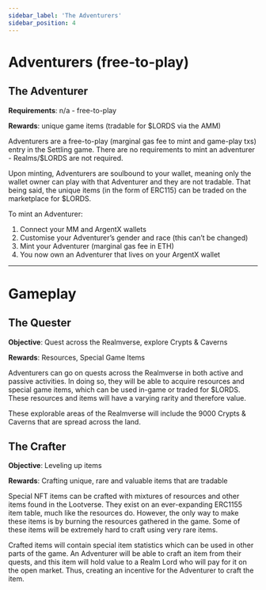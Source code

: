 ```yaml
---
sidebar_label: 'The Adventurers'
sidebar_position: 4
---
```


# Adventurers (free-to-play)

## The Adventurer
**Requirements**: n/a - free-to-play

**Rewards**: unique game items (tradable for $LORDS via the AMM)

Adventurers are a free-to-play (marginal gas fee to mint and game-play txs) entry in the Settling game. There are no requirements to mint an adventurer - Realms/$LORDS are not required. 

Upon minting, Adventurers are soulbound to your wallet, meaning only the wallet owner can play with that Adventurer and they are not tradable. That being said, the unique items (in the form of ERC115) can be traded on the marketplace for $LORDS. 

To mint an Adventurer:

1. Connect your MM and ArgentX wallets
2. Customise your Adventurer’s gender and race (this can’t be changed)
3. Mint your Adventurer (marginal gas fee in ETH)
4. You now own an Adventurer that lives on your ArgentX wallet

---
# Gameplay

## The Quester
**Objective**: Quest across the Realmverse, explore Crypts & Caverns

**Rewards**: Resources, Special Game Items

Adventurers can go on quests across the Realmverse in both active and passive activities. In doing so, they will be able to acquire resources and special game items, which can be used in-game or traded for $LORDS. These resources and items will have a varying rarity and therefore value. 

These explorable areas of the Realmverse will include the 9000 Crypts & Caverns that are spread across the land. 

## The Crafter
**Objective**: Leveling up items

**Rewards**: Crafting unique, rare and valuable items that are tradable

Special NFT items can be crafted with mixtures of resources and other items found in the Lootverse. They exist on an ever-expanding ERC1155 item table, much like the resources do. However, the only way to make these items is by burning the resources gathered in the game. Some of these items will be extremely hard to craft using very rare items.

Crafted items will contain special item statistics which can be used in other parts of the game. An Adventurer will be able to craft an item from their quests, and this item will hold value to a Realm Lord who will pay for it on the open market. Thus, creating an incentive for the Adventurer to craft the item.
